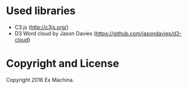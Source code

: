 # Used libraries

* C3.js (http://c3js.org/)
* D3 Word cloud by Jason Davies (https://github.com/jasondavies/d3-cloud)

# Copyright and License

Copyright 2016 Ex Machina.

